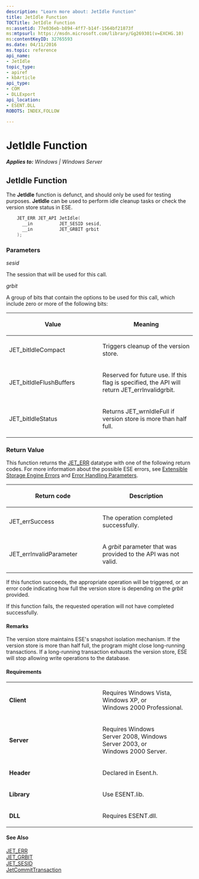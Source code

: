 ```yaml
---
description: "Learn more about: JetIdle Function"
title: JetIdle Function
TOCTitle: JetIdle Function
ms:assetid: 77e036eb-b894-4ff7-b14f-1564bf21873f
ms:mtpsurl: https://msdn.microsoft.com/library/Gg269301(v=EXCHG.10)
ms:contentKeyID: 32765593
ms.date: 04/11/2016
ms.topic: reference
api_name: 
- JetIdle
topic_type: 
- apiref
- kbArticle
api_type: 
- COM
- DLLExport
api_location: 
- ESENT.DLL
ROBOTS: INDEX,FOLLOW

---
```


# JetIdle Function


_**Applies to:** Windows | Windows Server_

## JetIdle Function

The **JetIdle** function is defunct, and should only be used for testing purposes. **JetIdle** can be used to perform idle cleanup tasks or check the version store status in ESE.

```cpp
    JET_ERR JET_API JetIdle(
      __in          JET_SESID sesid,
      __in          JET_GRBIT grbit
    );
```

### Parameters

*sesid*

The session that will be used for this call.

*grbit*

A group of bits that contain the options to be used for this call, which include zero or more of the following bits:

<table>
<colgroup>
<col style="width: 50%" />
<col style="width: 50%" />
</colgroup>
<thead>
<tr class="header">
<th><p>Value</p></th>
<th><p>Meaning</p></th>
</tr>
</thead>
<tbody>
<tr class="odd">
<td><p>JET_bitIdleCompact</p></td>
<td><p>Triggers cleanup of the version store.</p></td>
</tr>
<tr class="even">
<td><p>JET_bitIdleFlushBuffers</p></td>
<td><p>Reserved for future use. If this flag is specified, the API will return JET_errInvalidgrbit.</p></td>
</tr>
<tr class="odd">
<td><p>JET_bitIdleStatus</p></td>
<td><p>Returns JET_wrnIdleFull if version store is more than half full.</p></td>
</tr>
</tbody>
</table>


### Return Value

This function returns the [JET_ERR](./jet-err.md) datatype with one of the following return codes. For more information about the possible ESE errors, see [Extensible Storage Engine Errors](./extensible-storage-engine-errors.md) and [Error Handling Parameters](./error-handling-parameters.md).

<table>
<colgroup>
<col style="width: 50%" />
<col style="width: 50%" />
</colgroup>
<thead>
<tr class="header">
<th><p>Return code</p></th>
<th><p>Description</p></th>
</tr>
</thead>
<tbody>
<tr class="odd">
<td><p>JET_errSuccess</p></td>
<td><p>The operation completed successfully.</p></td>
</tr>
<tr class="even">
<td><p>JET_errInvalidParameter</p></td>
<td><p>A <em>grbit</em> parameter that was provided to the API was not valid.</p></td>
</tr>
</tbody>
</table>


If this function succeeds, the appropriate operation will be triggered, or an error code indicating how full the version store is depending on the *grbit* provided.

If this function fails, the requested operation will not have completed successfully.

#### Remarks

The version store maintains ESE's snapshot isolation mechanism. If the version store is more than half full, the program might close long-running transactions. If a long-running transaction exhausts the version store, ESE will stop allowing write operations to the database.

#### Requirements

<table>
<colgroup>
<col style="width: 50%" />
<col style="width: 50%" />
</colgroup>
<tbody>
<tr class="odd">
<td><p><strong>Client</strong></p></td>
<td><p>Requires Windows Vista, Windows XP, or Windows 2000 Professional.</p></td>
</tr>
<tr class="even">
<td><p><strong>Server</strong></p></td>
<td><p>Requires Windows Server 2008, Windows Server 2003, or Windows 2000 Server.</p></td>
</tr>
<tr class="odd">
<td><p><strong>Header</strong></p></td>
<td><p>Declared in Esent.h.</p></td>
</tr>
<tr class="even">
<td><p><strong>Library</strong></p></td>
<td><p>Use ESENT.lib.</p></td>
</tr>
<tr class="odd">
<td><p><strong>DLL</strong></p></td>
<td><p>Requires ESENT.dll.</p></td>
</tr>
</tbody>
</table>


#### See Also

[JET_ERR](./jet-err.md)  
[JET_GRBIT](./jet-grbit.md)  
[JET_SESID](./jet-sesid.md)  
[JetCommitTransaction](./jetcommittransaction-function.md)
